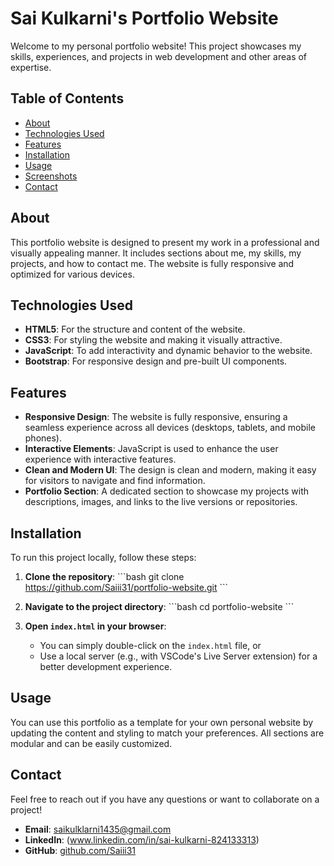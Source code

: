 
# Sai Kulkarni's Portfolio Website

Welcome to my personal portfolio website! This project showcases my skills, experiences, and projects in web development and other areas of expertise.

## Table of Contents

- [About](#about)
- [Technologies Used](#technologies-used)
- [Features](#features)
- [Installation](#installation)
- [Usage](#usage)
- [Screenshots](#screenshots)
- [Contact](#contact)

## About

This portfolio website is designed to present my work in a professional and visually appealing manner. It includes sections about me, my skills, my projects, and how to contact me. The website is fully responsive and optimized for various devices.

## Technologies Used

- **HTML5**: For the structure and content of the website.
- **CSS3**: For styling the website and making it visually attractive.
- **JavaScript**: To add interactivity and dynamic behavior to the website.
- **Bootstrap**: For responsive design and pre-built UI components.

## Features

- **Responsive Design**: The website is fully responsive, ensuring a seamless experience across all devices (desktops, tablets, and mobile phones).
- **Interactive Elements**: JavaScript is used to enhance the user experience with interactive features.
- **Clean and Modern UI**: The design is clean and modern, making it easy for visitors to navigate and find information.
- **Portfolio Section**: A dedicated section to showcase my projects with descriptions, images, and links to the live versions or repositories.

## Installation

To run this project locally, follow these steps:

1. **Clone the repository**:
    \`\`\`bash
    git clone https://github.com/Saiii31/portfolio-website.git
    \`\`\`

2. **Navigate to the project directory**:
    \`\`\`bash
    cd portfolio-website
    \`\`\`

3. **Open `index.html` in your browser**:
    - You can simply double-click on the `index.html` file, or
    - Use a local server (e.g., with VSCode's Live Server extension) for a better development experience.

## Usage

You can use this portfolio as a template for your own personal website by updating the content and styling to match your preferences. All sections are modular and can be easily customized.


## Contact

Feel free to reach out if you have any questions or want to collaborate on a project!

- **Email**: [saikulklarni1435@gmail.com](mailto:your.email@example.com)
- **LinkedIn**: (www.linkedin.com/in/sai-kulkarni-824133313)
- **GitHub**: [github.com/Saiii31](https://github.com/Saiii31)
